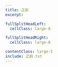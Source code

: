 ```yaml
---
title: 之前
excerpt:

fullSplitHeadLeft:
  cellClass: large-8

fullSplitHeadRight:
  cellClass: large-8

contentClass: large-5
include: 之前.txt
---
```


